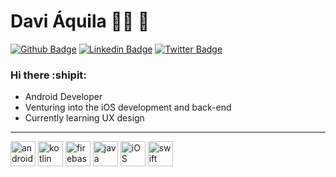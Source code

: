 # Davi Áquila :man_technologist: :iphone:

[![Github Badge](https://img.shields.io/badge/-Github-000?style=flat-square&logo=Github&logoColor=white&link=https://github.com/aquiladvx)](https://github.com/aquiladvx)
[![Linkedin Badge](https://img.shields.io/badge/-LinkedIn-blue?style=flat-square&logo=Linkedin&logoColor=white&link=https://www.linkedin.com/in/aquiladvx)](https://www.linkedin.com/in/aquiladvx)
[![Twitter Badge](https://img.shields.io/badge/-Twitter-1ca0f1?style=flat-square&labelColor=1ca0f1&logo=twitter&logoColor=white&link=https://twitter.com/aquiladvx)](https://twitter.com/aquiladvx)

### Hi there :shipit:

   - Android Developer
   - Venturing into the iOS development and back-end
   - Currently learning UX design

----
<p align="left">
<img src="https://www.vectorlogo.zone/logos/android/android-official.svg" alt="android" width="40" height="40" unselectable="on"/>
<img src="https://www.vectorlogo.zone/logos/kotlinlang/kotlinlang-icon.svg" alt="kotlin" width="40" height="40" unselectable="on"/>
<img src="https://www.vectorlogo.zone/logos/firebase/firebase-icon.svg" alt="firebase" width="40" height="40" unselectable="on"/>
<img src="https://www.vectorlogo.zone/logos/java/java-icon.svg" alt="java" width="40" height="40" unselectable="on"/>
<img src="https://www.vectorlogo.zone/logos/apple/apple-icon.svg" alt="iOS" width="40" height="40" unselectable="on"/>
<img src="https://www.vectorlogo.zone/logos/swift/swift-icon.svg" alt="swift" width="40" height="40" unselectable="on"/>
